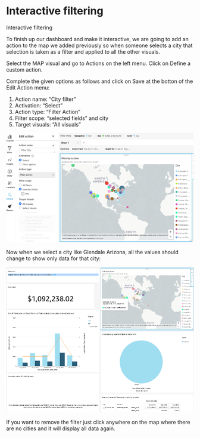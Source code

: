 # Interactive filtering
Interactive filtering

To finish up our dashboard and make it interactive, we are going to add an action to the map we added previously so when someone selects a city that selection is taken as a filter and applied to all the other visuals.

Select the MAP visual and go to Actions on the left menu. Click on Define a custom action. 

Complete the given options as follows and click on Save at the botton of the Edit Action menu:

1.	Action name: “City filter”
2.	Activation: “Select”
3.	Action type: “Filter Action”
4.	Filter scope: “selected fields” and city
5.	Target visuals: “All visuals”

 
![screenshot](img/48.png)

Now when we select a city like Glendale Arizona, all the values should change to show only data for that city:

 
![screenshot](img/49.png)

If you want to remove the filter just click anywhere on the map where there are no cities and it will display all data again.

